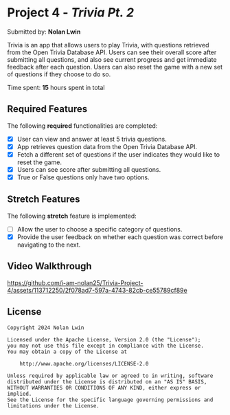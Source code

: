# Project 4 - *Trivia Pt. 2*

Submitted by: **Nolan Lwin**

Trivia is an app that allows users to play Trivia, with questions retrieved from the Open Trivia Database API. Users can see their overall score after submitting all questions, and also see current progress and get immediate feedback after each question. Users can also reset the game with a new set of questions if they choose to do so.

Time spent: **15** hours spent in total

## Required Features

The following **required** functionalities are completed:

- [x] User can view and answer at least 5 trivia questions.
- [x] App retrieves question data from the Open Trivia Database API.
- [x] Fetch a different set of questions if the user indicates they would like to reset the game.
- [x] Users can see score after submitting all questions.
- [x] True or False questions only have two options.

## Stretch Features

The following **stretch** feature is implemented:

- [ ] Allow the user to choose a specific category of questions.
- [x] Provide the user feedback on whether each question was correct before navigating to the next.

## Video Walkthrough

https://github.com/i-am-nolan25/Trivia-Project-4/assets/113712250/2f078ad7-597a-4743-82cb-ce55789cf89e

## License

    Copyright 2024 Nolan Lwin

    Licensed under the Apache License, Version 2.0 (the "License");
    you may not use this file except in compliance with the License.
    You may obtain a copy of the License at

        http://www.apache.org/licenses/LICENSE-2.0

    Unless required by applicable law or agreed to in writing, software
    distributed under the License is distributed on an "AS IS" BASIS,
    WITHOUT WARRANTIES OR CONDITIONS OF ANY KIND, either express or implied.
    See the License for the specific language governing permissions and
    limitations under the License.
